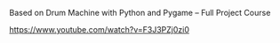 Based on Drum Machine with Python and Pygame – Full Project Course

https://www.youtube.com/watch?v=F3J3PZj0zi0